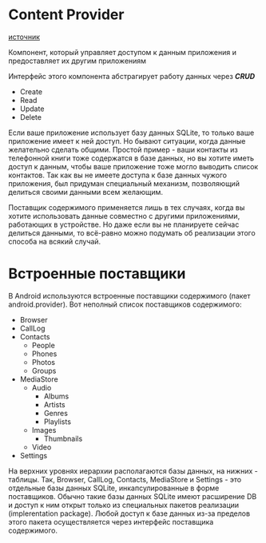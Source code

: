 # Content Provider

[источник](https://developer.alexanderklimov.ru/android/theory/contentprovider.php)

Компонент, который управляет доступом к данным приложения и предоставляет их другим приложениям

Интерфейс этого компонента абстрагирует работу данных через 
***CRUD***
- Create
- Read
- Update
- Delete

Если ваше приложение использует базу данных SQLite, то только ваше приложение имеет к ней доступ. Но бывают ситуации, когда данные желательно сделать общими. Простой пример - ваши контакты из телефонной книги тоже содержатся в базе данных, но вы хотите иметь доступ к данным, чтобы ваше приложение тоже могло выводить список контактов. Так как вы не имеете доступа к базе данных чужого приложения, был придуман специальный механизм, позволяющий делиться своими данными всем желающим.

Поставщик содержимого применяется лишь в тех случаях, когда вы хотите использовать данные совместно с другими приложениями, работающих в устройстве. Но даже если вы не планируете сейчас делиться данными, то всё-равно можно подумать об реализации этого способа на всякий случай.

# Встроенные поставщики

В Android используются встроенные поставщики содержимого (пакет android.provider). Вот неполный список поставщиков содержимого:

- Browser
- CallLog
- Contacts
    - People
    - Phones
    - Photos
    - Groups
- MediaStore
    - Audio
        - Albums
        - Artists
        - Genres
        - Playlists
    - Images
        - Thumbnails
    - Video
- Settings

На верхних уровнях иерархии располагаются базы данных, на нижних - таблицы. Так, Browser, СаllLog, Contacts, MediaStore и Settings - это отдельные базы данных SQLite, инкапсулированные в форме поставщиков. Обычно такие базы данных SQLite имеют расширение DB и доступ к ним открыт только из специальных пакетов реализации (implerentation package). Любой доступ к базе данных из-за пределов этого пакета осуществляется через интерфейс поставщика содержимого.
